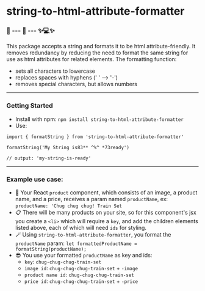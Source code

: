 # string-to-html-attribute-formatter

### 🧵 --- 🤖 --- ✨💻✨

This package accepts a string and formats it to be html attribute-friendly. It removes redundancy by reducing the need to format the same string for use as html attributes for related elements. The formatting function:
  - sets all characters to lowercase
  - replaces spaces with hyphens (' ' --> '-')
  - removes special characters, but allows numbers

----------

### Getting Started

- Install with npm: `npm install string-to-html-attribute-formatter`
- Use:
```
import { formatString } from 'string-to-html-attribute-formatter'

formatString('My String is83** ^%^ *73ready')

// output: 'my-string-is-ready'
```

----------

### Example use case:

- 🚂 Your React `product` component, which consists of an image, a product name, and a price, receives a param named `productName`, ex: `productName: 'Chug chug chug! Train Set`
- 📋 There will be many products on your site, so for this component's jsx you create a `<li>` which will require a `key`, and add the children elements listed above, each of which will need `ids` for styling.
- 🪄 Using `string-to-html-attribute-formatter`, you format the `productName` param: `let formattedProductName = formatString(productName);`
- 😎 You use your formatted `productName` as key and ids:
  - `key`: `chug-chug-chug-train-set`
  - `image id`: `chug-chug-chug-train-set` + `-image`
  - `product name id`: `chug-chug-chug-train-set`
  - `price id`: `chug-chug-chug-train-set` + `-price`